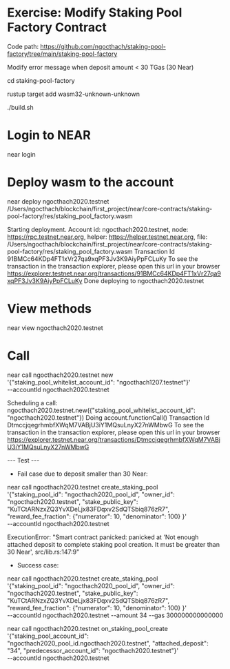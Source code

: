 # Exercise: Modify Staking Pool Factory Contract

Code path: https://github.com/ngocthach/staking-pool-factory/tree/main/staking-pool-factory

Modify error message when deposit amount < 30 TGas (30 Near)

cd staking-pool-factory

rustup target add wasm32-unknown-unknown

./build.sh


# Login to NEAR
near login

# Deploy wasm to the <accountId> account
near deploy ngocthach2020.testnet /Users/ngocthach/blockchain/first_project/near/core-contracts/staking-pool-factory/res/staking_pool_factory.wasm 

Starting deployment. Account id: ngocthach2020.testnet, node: https://rpc.testnet.near.org, helper: https://helper.testnet.near.org, file: /Users/ngocthach/blockchain/first_project/near/core-contracts/staking-pool-factory/res/staking_pool_factory.wasm
Transaction Id 91BMCc64KDp4FT1xVr27qa9xqPF3Jv3K9AiyPpFCLuKy
To see the transaction in the transaction explorer, please open this url in your browser
https://explorer.testnet.near.org/transactions/91BMCc64KDp4FT1xVr27qa9xqPF3Jv3K9AiyPpFCLuKy
Done deploying to ngocthach2020.testnet


# View methods
near view ngocthach2020.testnet <method-name>

# Call
near call ngocthach2020.testnet new \
'{"staking_pool_whitelist_account_id": "ngocthach1207.testnet"}' \
 --accountId ngocthach2020.testnet


Scheduling a call: ngocthach2020.testnet.new({"staking_pool_whitelist_account_id": "ngocthach2020.testnet"})
Doing account.functionCall()
Transaction Id DtmccjqegrhmbfXWqM7VABjU3iY1MQsuLnyX27nWMbwG
To see the transaction in the transaction explorer, please open this url in your browser
https://explorer.testnet.near.org/transactions/DtmccjqegrhmbfXWqM7VABjU3iY1MQsuLnyX27nWMbwG


--- Test ---
+ Fail case due to deposit smaller than 30 Near:

near call ngocthach2020.testnet create_staking_pool \
'{"staking_pool_id": "ngocthach2020_pool_id", "owner_id": "ngocthach2020.testnet", "stake_public_key": "KuTCtARNzxZQ3YvXDeLjx83FDqxv2SdQTSbiq876zR7", "reward_fee_fraction": {"numerator": 10, "denominator": 100} }' \
 --accountId ngocthach2020.testnet

 ExecutionError: "Smart contract panicked: panicked at 'Not enough attached deposit to complete staking pool creation. It must be greater than 30 Near', src/lib.rs:147:9"


 + Success case: 


near call ngocthach2020.testnet create_staking_pool \
'{"staking_pool_id": "ngocthach2020_pool_id", "owner_id": "ngocthach2020.testnet", "stake_public_key": "KuTCtARNzxZQ3YvXDeLjx83FDqxv2SdQTSbiq876zR7", "reward_fee_fraction": {"numerator": 10, "denominator": 100} }' \
 --accountId ngocthach2020.testnet --amount 34 --gas 300000000000000


near call ngocthach2020.testnet on_staking_pool_create \
'{"staking_pool_account_id": "ngocthach2020_pool_id.ngocthach2020.testnet", "attached_deposit": "34", "predecessor_account_id": "ngocthach2020.testnet"}' \
 --accountId ngocthach2020.testnet








